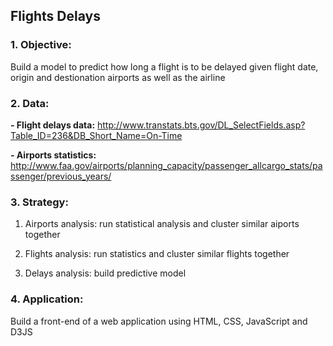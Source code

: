 ## Flights Delays

### 1. Objective: 
Build a model to predict how long a flight is to be delayed given flight date, origin and destionation airports as well as the airline

### 2. Data: 

**- Flight delays data:** http://www.transtats.bts.gov/DL_SelectFields.asp?Table_ID=236&DB_Short_Name=On-Time

**- Airports statistics:** http://www.faa.gov/airports/planning_capacity/passenger_allcargo_stats/passenger/previous_years/

### 3. Strategy:

1. Airports analysis: run statistical analysis and cluster similar aiports together

2. Flights analysis: run statistics and cluster similar flights together

3. Delays analysis: build predictive model

### 4. Application:
Build a front-end of a web application using HTML, CSS, JavaScript and D3JS
